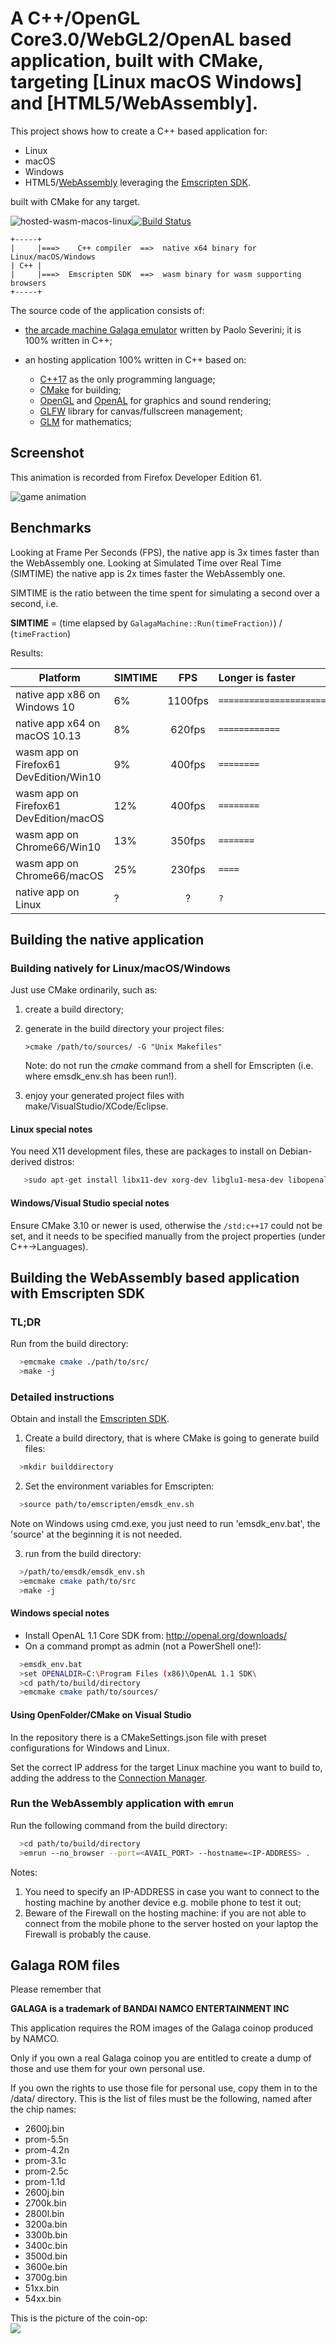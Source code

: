 # A C++/OpenGL Core3.0/WebGL2/OpenAL based application, built with CMake, targeting [Linux macOS Windows] and [HTML5/WebAssembly].

This project shows how to create a C++ based application for:
  - Linux
  - macOS
  - Windows 
  - HTML5/[WebAssembly](https://webassembly.org/) leveraging the [Emscripten SDK](https://kripken.github.io/emscripten-site/docs/introducing_emscripten/index.html).

built with CMake for any target.

![hosted-wasm-macos-linux](https://github.com/lukka/CppOpenGLWebAssemblyCMake/workflows/hosted-wasm-macos-linux/badge.svg)[![Build Status](https://dev.azure.com/CppBuild/CppBuildTasks/_apis/build/status/wasm-and-native-win-linux-lukka.CppOpenGLWebAssemblyCMake?branchName=master)](https://dev.azure.com/CppBuild/CppBuildTasks/_build/latest?definitionId=8&branchName=master)

```
+-----+
|     |===>    C++ compiler  ==>  native x64 binary for Linux/macOS/Windows
| C++ |
|     |===>  Emscripten SDK  ==>  wasm binary for wasm supporting browsers 
+-----+
```

The source code of the application consists of:
 
 - [the arcade machine Galaga emulator](https://paoloseverini.wordpress.com/2016/02/13/galaga-an-arcade-machine-emulator-for-windows-and-html5/) written by Paolo Severini; it is 100% written in C++;

 - an hosting application 100% written in C++ based on:
   - [C++17](https://isocpp.org) as the only programming language;
   - [CMake](https://cmake.org) for building;
   - [OpenGL](https://opengl.org) and [OpenAL](https://www.openal.org) for graphics and sound rendering;
   - [GLFW](http://www.glfw.org/) library for canvas/fullscreen management;
   - [GLM](https://glm.g-truc.net/0.9.8/index.html) for mathematics;

## Screenshot

This animation is recorded from Firefox Developer Edition 61.

<img src="https://portalvhds7yxyw9gmh5cw6.blob.core.windows.net/wasm-binary-files/animation.gif"
     alt="game animation"
     style="margin-right: 10px;" />

## Benchmarks

Looking at Frame Per Seconds (FPS), the native app is 3x times faster than the WebAssembly one.
Looking at Simulated Time over Real Time (SIMTIME) the native app is 2x times faster the WebAssembly one.

SIMTIME is the ratio between the time spent for simulating a second over a second, i.e. 

__SIMTIME__ = (time elapsed by ```GalagaMachine::Run(timeFraction)```) / (```timeFraction```)

Results:

| Platform | SIMTIME | FPS | Longer is faster|
|--- | :--- | :---: | :--- |
native app x86 on Windows 10| 6% | 1100fps | ```=====================```
native app x64 on macOS 10.13 | 8% | 620fps | ```============```
wasm app on Firefox61 DevEdition/Win10|9%|400fps|```========```
wasm app on Firefox61 DevEdition/macOS|12%|400fps|```========```
wasm app on Chrome66/Win10 |13%|350fps|```=======```
wasm app on Chrome66/macOS|25%|230fps|```====```
native app on Linux | ?|?|```?```


## Building the native application


### Building natively for Linux/macOS/Windows

Just use CMake ordinarily, such as:

   1) create a build directory;
   2) generate in the build directory your project files:

       ```>cmake /path/to/sources/ -G "Unix Makefiles"```

       Note: do not run the _cmake_ command from a shell for 
       Emscripten (i.e. where emsdk_env.sh has been run!).
   3) enjoy your generated project files with make/VisualStudio/XCode/Eclipse.

#### Linux special notes

You need X11 development files, these are packages to install on Debian-derived distros:

```bash
   >sudo apt-get install libx11-dev xorg-dev libglu1-mesa-dev libopenal-dev gdb
```

#### Windows/Visual Studio special notes
 
Ensure CMake 3.10 or newer is used, otherwise the ```/std:c++17``` could not be set, and it needs to be specified manually from the project 
properties (under C++->Languages).


## Building the WebAssembly based application with Emscripten SDK

### TL;DR

Run from the build directory:

  ```bash
    >emcmake cmake ./path/to/src/
    >make -j
  ```
### Detailed instructions

Obtain and install the [Emscripten SDK](https://kripken.github.io/emscripten-site/docs/getting_started/downloads.html).

1. Create a build directory, that is where CMake is going to generate build files:

  ```bash
    >mkdir builddirectory
  ```

2. Set the environment variables for Emscripten:
  ```bash
    >source path/to/emscripten/emsdk_env.sh
  ```
   Note on Windows using cmd.exe, you just need to run 'emsdk_env.bat', the 'source' at the beginning it is not needed.

3. run from the build directory:

  ```bash
    >/path/to/emsdk/emsdk_env.sh
    >emcmake cmake path/to/src
    >make -j
  ```

#### Windows special notes

   -  Install OpenAL 1.1 Core SDK from: http://openal.org/downloads/
   -  On a command prompt as admin (not a PowerShell one!):
  ```bash
    >emsdk_env.bat
    >set OPENALDIR=C:\Program Files (x86)\OpenAL 1.1 SDK\
    >cd path/to/build/directory
    >emcmake cmake path/to/sources/
  ````

#### Using OpenFolder/CMake on Visual Studio

In the repository there is a CMakeSettings.json file with preset configurations for Windows and Linux.

Set the correct IP address for the target Linux machine you want to build to, adding the address to the [Connection Manager](https://docs.microsoft.com/en-us/cpp/linux/connect-to-your-remote-linux-computer).

### Run the WebAssembly application with ```emrun```

Run the following command from the build directory:

  ```bash
    >cd path/to/build/directory
    >emrun --no_browser --port=<AVAIL_PORT> --hostname=<IP-ADDRESS> .
  ```

Notes:
1. You need to specify an IP-ADDRESS in case you want to connect to the hosting machine
   by another device e.g. mobile phone to test it out;
2. Beware of the Firewall on the hosting machine: if you are not able to connect from
   the mobile phone to the server hosted on your laptop the Firewall is probably the
   cause.


## Galaga ROM files

Please remember that

**GALAGA is a trademark of BANDAI NAMCO ENTERTAINMENT INC**

This application requires the ROM images of the Galaga coinop produced by NAMCO.

Only if you own a real Galaga coinop you are entitled to create a dump of those and use them for your own personal use.

If you own the rights to use those file for personal use, copy them in to the /data/ directory.
This is the list of files must be the following, named after the chip names:

 - 2600j.bin
 - prom-5.5n
 - prom-4.2n
 - prom-3.1c
 - prom-2.5c
 - prom-1.1d
 - 2600j.bin
 - 2700k.bin
 - 2800l.bin
 - 3200a.bin
 - 3300b.bin
 - 3400c.bin
 - 3500d.bin
 - 3600e.bin
 - 3700g.bin
 - 51xx.bin
 - 54xx.bin

This is the picture of the coin-op:<br>
<img src="https://portalvhds7yxyw9gmh5cw6.blob.core.windows.net/wasm-binary-files/coinop.jpg">

